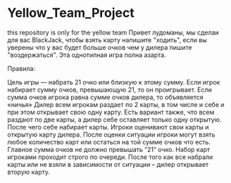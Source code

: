 # Yellow_Team_Project
this repository is only for the yellow team
Привет лудоманы, мы сделаи для вас BlackJack, чтобы взять карту напишите "ходить", если вы уверены что у вас будет больше очков чем у дилера пишите "воздержаться".
Эта однотипная игра полна азарта.

Правила:

Цель игры — набрать 21 очко или близкую к этому сумму. Если игрок набирает сумму очков, превышающую 21, то он проигрывает.
Если сумма очков игрока равна сумме очков дилера, то объявляется «ничья»
Дилер всем игрокам раздает по 2 карты, в том числе и себе и при этом открывает свою одну карту. Есть вариант также, что всем раздают по две карты, а дилер себе оставляет только одну открытую. После чего себе набирает карты.
Игроки оценивают свои карты и открытую карту дилера.
После оценки ситуации игроки могут взять любое количество карт или остаться на той сумме очков что есть. Главное сумма очков не должно превышать “21” очко.
Набор карт игроками проходит строго по очереди.
После того как все набрали карты или не взяли в зависимости от ситуации – дилер открывает вторую карту.